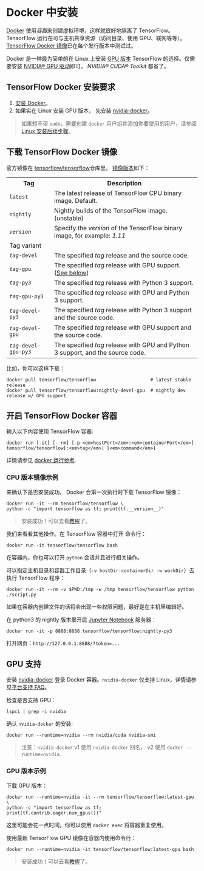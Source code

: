 # Docker 中安装

[Docker](https://docs.docker.com/install/) 使用*容器*来创建虚拟环境，这样就很好地隔离了 TensorFlow。
TensorFlow 运行在可与主机共享资源（访问目录、使用 GPU、联网等等）。
[TensorFlow Docker 镜像](https://hub.docker.com/r/tensorflow/tensorflow/)已在每个发行版本中测试过。

Docker 是一种最为简单的在 Linux 上安装 [GPU 版本](/docs/tensorflow/install/gpu) TensorFlow 的选择。仅需要安装
[NVIDIA® GPU 驱动](https://github.com/NVIDIA/nvidia-docker/wiki/Frequently-Asked-Questions#how-do-i-install-the-nvidia-driver)即可，
*NVIDIA® CUDA® Toolkit* 都省了。

## TensorFlow Docker 安装要求

1. [安装 Docker](https://docs.docker.com/install/)。
2. 如果实在 Linux 安装 GPU 版本， 先安装 [nvidia-docker](https://github.com/NVIDIA/nvidia-docker)。

> 如果想不带 `sudo`，需要创建 `docker` 用户组并添加你要使用的用户，请参阅
[Linux 安装后续步骤](https://docs.docker.com/install/linux/linux-postinstall/)。


## 下载 TensorFlow Docker 镜像

官方镜像在
[tensorflow/tensorflow](https://hub.docker.com/r/tensorflow/tensorflow/)仓库里。 [镜像版本](https://hub.docker.com/r/tensorflow/tensorflow/tags/)如下：

<table>
  <tr><th>Tag</th><th>Description</th></tr>
  <tr><td><code>latest</td><td>The latest release of TensorFlow CPU binary image. Default.</td></tr>
  <tr><td><code>nightly</td><td>Nightly builds of the TensorFlow image. (unstable)</td></tr>
  <tr><td><code><em>version</em></td><td>Specify the <em>version</em> of the TensorFlow binary image, for example: <em>1.11</em></td></tr>
  <tr class="alt"><td colspan="2">Tag variant</td></tr>
  <tr><td><code><em>tag</em>-devel<code></td><td>The specified <em>tag</em> release and the source code.</td></tr>
  <tr><td><code><em>tag</em>-gpu<code></td><td>The specified <em>tag</em> release with GPU support. (<a href="#gpu_support">See below</a>)</td></tr>
  <tr><td><code><em>tag</em>-py3<code></td><td>The specified <em>tag</em> release with Python 3 support.</td></tr>
  <tr><td><code><em>tag</em>-gpu-py3<code></td><td>The specified <em>tag</em> release with GPU and Python 3 support.</td></tr>
  <tr><td><code><em>tag</em>-devel-py3<code></td><td>The specified <em>tag</em> release with Python 3 support and the source code.</td></tr>
  <tr><td><code><em>tag</em>-devel-gpu<code></td><td>The specified <em>tag</em> release with GPU support and the source code.</td></tr>
  <tr><td><code><em>tag</em>-devel-gpu-py3<code></td><td>The specified <em>tag</em> release with GPU and Python 3 support, and the source code.</td></tr>
</table>

比如，你可以这样下载：

    docker pull tensorflow/tensorflow                    # latest stable release
    docker pull tensorflow/tensorflow:nightly-devel-gpu  # nightly dev release w/ GPU support

## 开启 TensorFlow Docker 容器

输入以下内容使用 TensorFlow 容器:

    docker run [-it] [--rm] [-p <em>hostPort</em>:<em>containerPort</em>] tensorflow/tensorflow[:<em>tag</em>] [<em>command</em>]

详情请参见 [docker 运行参考](https://docs.docker.com/engine/reference/run/).

### CPU 版本镜像示例

来确认下是否安装成功。 Docker 会第一次执行时下载 TensorFlow 镜像：

    docker run -it --rm tensorflow/tensorflow \
    python -c "import tensorflow as tf; print(tf.__version__)"


> 安装成功！可以去看[教程](/docs/tensorflow/tutorials)了。

我们来看看其他操作。在 TensorFlow 容器中打开 命令行：

    docker run -it tensorflow/tensorflow bash


在容器内，你也可以打开 `python` 会话并且进行相关操作。

可以指定主机目录和容器工作目录（`-v hostDir:containerDir -w workDir`）去执行 TensorFlow 程序：

    docker run -it --rm -v $PWD:/tmp -w /tmp tensorflow/tensorflow python ./script.py

如果在容器内创建文件的话将会出现一些权限问题，最好是在主机里编辑好。

在 python3 的 nightly 版本里开启 [Jupyter Notebook](https://jupyter.org/) 服务器：

    docker run -it -p 8888:8888 tensorflow/tensorflow:nightly-py3

打开网页：`http://127.0.0.1:8888/?token=...`

## GPU 支持

安装 [nvidia-docker](https://github.com/NVIDIA/nvidia-docker) 登录 Docker 容器。`nvidia-docker` 仅支持 Linux，详情请参见[平台支持 FAQ](https://github.com/NVIDIA/nvidia-docker/wiki/Frequently-Asked-Questions#platform-support)。

检查是否支持 GPU：

    lspci | grep -i nvidia


确认 `nvidia-docker` 的安装:

    docker run --runtime=nvidia --rm nvidia/cuda nvidia-smi


> 注意：`nvidia-docker` v1 使用 `nvidia-docker` 别名， v2 使用 `docker --runtime=nvidia`.

### GPU 版本示例

下载 GPU 版本：

    docker run --runtime=nvidia -it --rm tensorflow/tensorflow:latest-gpu \
    python -c "import tensorflow as tf; print(tf.contrib.eager.num_gpus())"


这里可能会花一点时间。你可以使用 `docker exec` 将容器重复使用。

使用最新 TensorFlow GPU 镜像在容器内使用命令行：

    docker run --runtime=nvidia -it tensorflow/tensorflow:latest-gpu bash

> 安装成功！可以去看[教程](/docs/tensorflow/tutorials)了。
